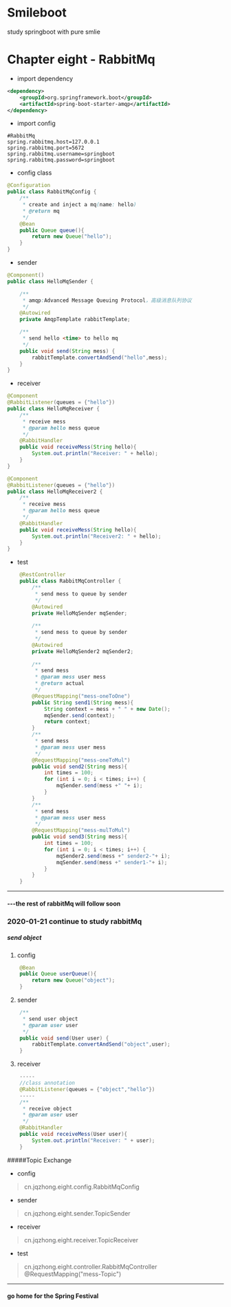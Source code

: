 # Smileboot
study springboot with pure smlie
# Chapter eight - RabbitMq
- import dependency
```xml
<dependency>
	<groupId>org.springframework.boot</groupId>
	<artifactId>spring-boot-starter-amqp</artifactId>
</dependency>
```
- import config
```
#RabbitMq
spring.rabbitmq.host=127.0.0.1
spring.rabbitmq.port=5672
spring.rabbitmq.username=springboot
spring.rabbitmq.password=springboot
```
- config class
```java
@Configuration
public class RabbitMqConfig {
    /**
     * create and inject a mq(name: hello)
     * @return mq
     */
    @Bean
    public Queue queue(){
        return new Queue("hello");
    }
}
```
- sender
```java
@Component()
public class HelloMqSender {

    /**
     * amqp:Advanced Message Queuing Protocol，高级消息队列协议
     */
    @Autowired
    private AmqpTemplate rabbitTemplate;

    /**
     * send hello <time> to hello mq
     */
    public void send(String mess) {
        rabbitTemplate.convertAndSend("hello",mess);
    }
}
```
- receiver
```java
@Component
@RabbitListener(queues = {"hello"})
public class HelloMqReceiver {
    /**
     * receive mess
     * @param hello mess queue
     */
    @RabbitHandler
    public void receiveMess(String hello){
        System.out.println("Receiver: " + hello);
    }
}

@Component
@RabbitListener(queues = {"hello"})
public class HelloMqReceiver2 {
    /**
     * receive mess
     * @param hello mess queue
     */
    @RabbitHandler
    public void receiveMess(String hello){
        System.out.println("Receiver2: " + hello);
    }
}
```
- test
```java
    @RestController
    public class RabbitMqController {
        /**
         * send mess to queue by sender
         */
        @Autowired
        private HelloMqSender mqSender;
    
        /**
         * send mess to queue by sender
         */
        @Autowired
        private HelloMqSender2 mqSender2;
    
        /**
         * send mess
         * @param mess user mess
         * @return actual
         */
        @RequestMapping("mess-oneToOne")
        public String send1(String mess){
            String context = mess + " " + new Date();
            mqSender.send(context);
            return context;
        }
        /**
         * send mess
         * @param mess user mess
         */
        @RequestMapping("mess-oneToMul")
        public void send2(String mess){
            int times = 100;
            for (int i = 0; i < times; i++) {
                mqSender.send(mess +" "+ i);
            }
        }
        /**
         * send mess
         * @param mess user mess
         */
        @RequestMapping("mess-mulToMul")
        public void send3(String mess){
            int times = 100;
            for (int i = 0; i < times; i++) {
                mqSender2.send(mess +" sender2-"+ i);
                mqSender.send(mess +" sender1-"+ i);
            }
        }
    }
```
---
#### ---the rest of  rabbitMq will follow soon

### 2020-01-21 continue to study rabbitMq
##### send object
1.  config
```java
    @Bean
    public Queue userQueue(){
        return new Queue("object");
    }
```
2.  sender
```java
    /**
     * send user object
     * @param user user
     */
    public void send(User user) {
        rabbitTemplate.convertAndSend("object",user);
    }
``` 
3. receiver
```java
    -----
    //class annotation
    @RabbitListener(queues = {"object","hello"})
    -----
    /**
     * receive object
     * @param user user
     */
    @RabbitHandler
    public void receiveMess(User user){
        System.out.println("Receiver: " + user);
    }
```
#####Topic Exchange
- config
> cn.jqzhong.eight.config.RabbitMqConfig

- sender
>cn.jqzhong.eight.sender.TopicSender
- receiver
>cn.jqzhong.eight.receiver.TopicReceiver
- test
>cn.jqzhong.eight.controller.RabbitMqController
>@RequestMapping("mess-Topic")

----
#### go home for the Spring Festival 